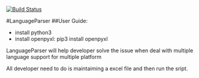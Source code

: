 [![Build Status](https://travis-ci.org/LukeLinXu/LanguageParser.svg?branch=master)](https://travis-ci.org/LukeLinXu/LanguageParser)

#LanguageParser
##User Guide:
- install python3
- install openpyxl: pip3 install openpyxl
  
LanguageParser will help developer solve the issue when deal with multiple language support for multiple platform

All developer need to do is maintaiming a excel file and then run the sript.



